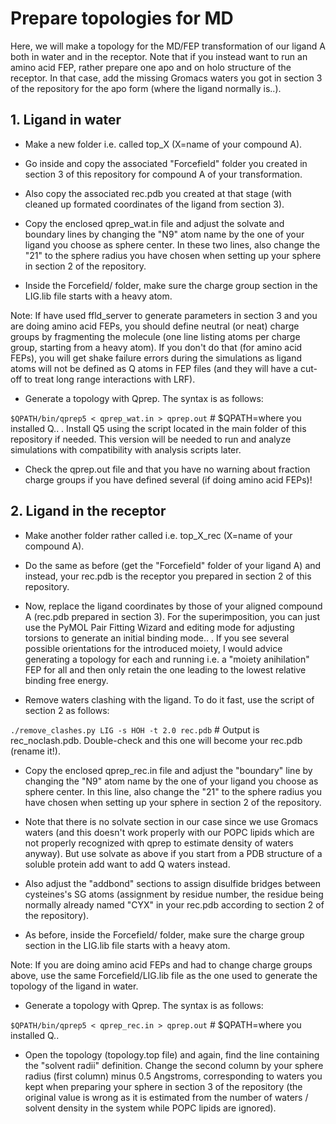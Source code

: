 # Prepare topologies for MD

Here, we will make a topology for the MD/FEP transformation of our ligand A both in water and in the receptor. Note that if you instead want to run an amino acid FEP, rather prepare one apo and on holo structure of the receptor. In that case, add the missing Gromacs waters you got in section 3 of the repository for the apo form (where the ligand normally is..).



## **1. Ligand in water**

- Make a new folder i.e. called top_X (X=name of your compound A).

- Go inside and copy the associated "Forcefield" folder you created in section 3 of this repository for compound A of your transformation.

- Also copy the associated rec.pdb you created at that stage (with cleaned up formated coordinates of the ligand from section 3).

- Copy the enclosed qprep_wat.in file and adjust the solvate and boundary lines by changing the "N9" atom name by the one of your ligand you choose as sphere center. In these two lines, also change the "21" to the sphere radius you have chosen when setting up your sphere in section 2 of the repository.

- Inside the Forcefield/ folder, make sure the charge group section in the LIG.lib file starts with a heavy atom. 

Note: If have used ffld_server to generate parameters in section 3 and you are doing amino acid FEPs, you should define neutral (or neat) charge groups by fragmenting the molecule (one line listing atoms per charge group, starting from a heavy atom). If you don't do that (for amino acid FEPs), you will get shake failure errors during the simulations as ligand atoms will not be defined as Q atoms in FEP files (and they will have a cut-off to treat long range interactions with LRF).

- Generate a topology with Qprep. The syntax is as follows:

```$QPATH/bin/qprep5 < qprep_wat.in > qprep.out``` # $QPATH=where you installed Q.. . Install Q5 using the script located in the main folder of this repository if needed. This version will be needed to run and analyze simulations with compatibility with analysis scripts later.

- Check the qprep.out file and that you have no warning about fraction charge groups if you have defined several (if doing amino acid FEPs)!


## **2. Ligand in the receptor**

- Make another folder rather called i.e. top_X_rec (X=name of your compound A).

- Do the same as before (get the "Forcefield" folder of your ligand A) and instead, your rec.pdb is the receptor you prepared in section 2 of this repository.

- Now, replace the ligand coordinates by those of your aligned compound A (rec.pdb prepared in section 3). For the superimposition, you can just use the PyMOL Pair Fitting Wizard and editing mode for adjusting torsions to generate an initial binding mode.. . If you see several possible orientations for the introduced moiety, I would advice generating a topology for each and running i.e. a "moiety anihilation" FEP for all and then only retain the one leading to the lowest relative binding free energy.

- Remove waters clashing with the ligand. To do it fast, use the script of section 2 as follows:

```./remove_clashes.py LIG -s HOH -t 2.0 rec.pdb``` # Output is rec_noclash.pdb. Double-check and this one will become your rec.pdb (rename it!).

- Copy the enclosed qprep_rec.in file and adjust the "boundary" line by changing the "N9" atom name by the one of your ligand you choose as sphere center. In this line, also change the "21" to the sphere radius you have chosen when setting up your sphere in section 2 of the repository.

- Note that there is no solvate section in our case since we use Gromacs waters (and this doesn't work properly with our POPC lipids which are not properly recognized with qprep to estimate density of waters anyway). But use solvate as above if you start from a PDB structure of a soluble protein add want to add Q waters instead.

- Also adjust the "addbond" sections to assign disulfide bridges between cysteines's SG atoms (assignment by residue number, the residue being normally already named "CYX" in your rec.pdb according to section 2 of the repository). 

- As before, inside the Forcefield/ folder, make sure the charge group section in the LIG.lib file starts with a heavy atom. 

Note: If you are doing amino acid FEPs and had to change charge groups above, use the same Forcefield/LIG.lib file as the one used to generate the topology of the ligand in water.

- Generate a topology with Qprep. The syntax is as follows:

```$QPATH/bin/qprep5 < qprep_rec.in > qprep.out``` # $QPATH=where you installed Q..

- Open the topology (topology.top file) and again, find the line containing the "solvent radii" definition. Change the second column by your sphere radius (first column) minus 0.5 Angstroms, corresponding to waters you kept when preparing your sphere in section 3 of the repository (the original value is wrong as it is estimated from the number of waters / solvent density in the system while POPC lipids are ignored).
